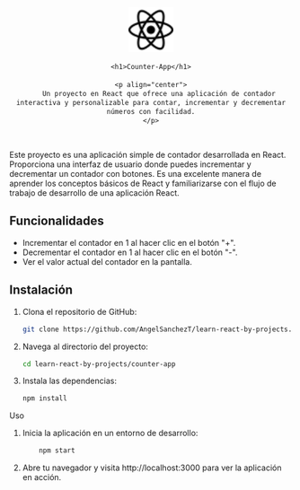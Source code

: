 <div align="center">
    <a href="https://github.com/AngelSanchezT/learn-react-by-projects/tree/main/counter-app">
        <img src="./images/react.svg" alt="React" width="80" height="80">
    </a>

    <h1>Counter-App</h1>

    <p align="center">
        Un proyecto en React que ofrece una aplicación de contador interactiva y personalizable para contar, incrementar y decrementar números con facilidad.
    </p>
</div>

<br />

Este proyecto es una aplicación simple de contador desarrollada en React. Proporciona una interfaz de usuario donde puedes incrementar y decrementar un contador con botones. Es una excelente manera de aprender los conceptos básicos de React y familiarizarse con el flujo de trabajo de desarrollo de una aplicación React.

## Funcionalidades

- Incrementar el contador en 1 al hacer clic en el botón "+".
- Decrementar el contador en 1 al hacer clic en el botón "-".
- Ver el valor actual del contador en la pantalla.

## Instalación

1. Clona el repositorio de GitHub:

   ```bash
   git clone https://github.com/AngelSanchezT/learn-react-by-projects.git
   ```

2. Navega al directorio del proyecto:
    ```bash
    cd learn-react-by-projects/counter-app
    ```

3. Instala las dependencias:

    ```bash
    npm install
    ```

Uso
1. Inicia la aplicación en un entorno de desarrollo:

    ```bash
        npm start
    ```

3. Abre tu navegador y visita http://localhost:3000 para ver la aplicación en acción.